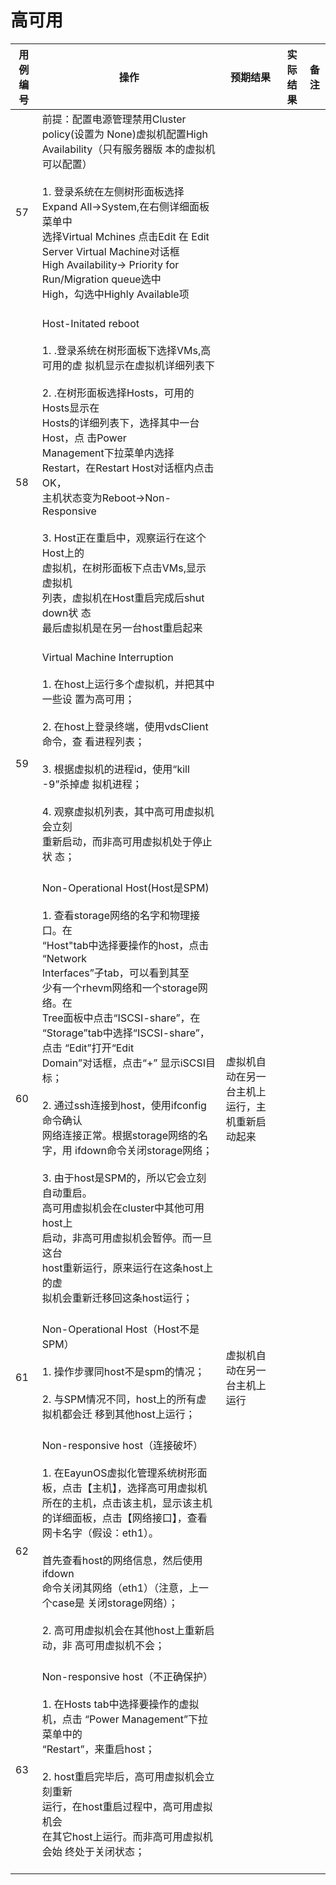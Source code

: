 # 高可用

|用例编号|操作|预期结果|实际结果|备注|
|--------|----|--------|--------|----|
|57|前提：配置电源管理禁用Cluster policy(设置为 None)虚拟机配置High Availability（只有服务器版 本的虚拟机可以配置）<br/><br/>1.  登录系统在左侧树形面板选择 Expand All-\>System,在右侧详细面板菜单中<br/>    选择Virtual Mchines 点击Edit 在 Edit Server Virtual Machine对话框<br/>    High Availability-\> Priority for Run/Migration queue选中<br/>    High，勾选中Highly Available项<br/><br/>||||
|58|Host-Initated reboot<br/><br/>1.  .登录系统在树形面板下选择VMs,高可用的虚 拟机显示在虚拟机详细列表下<br/><br/>2.  .在树形面板选择Hosts，可用的Hosts显示在<br/>    Hosts的详细列表下，选择其中一台Host，点 击Power<br/>    Management下拉菜单内选择 Restart，在Restart Host对话框内点击OK，<br/>    主机状态变为Reboot-\>Non-Responsive<br/><br/>3.  Host正在重启中，观察运行在这个Host上的<br/>    虚拟机，在树形面板下点击VMs,显示虚拟机<br/>    列表，虚拟机在Host重启完成后shut down状 态<br/>    最后虚拟机是在另一台host重启起来<br/><br/>||||
|59|Virtual Machine Interruption<br/><br/>1.  在host上运行多个虚拟机，并把其中一些设 置为高可用；<br/><br/>2.  在host上登录终端，使用vdsClient命令，查 看进程列表；<br/><br/>3.  根据虚拟机的进程id，使用“kill -9”杀掉虚 拟机进程；<br/><br/>4.  观察虚拟机列表，其中高可用虚拟机会立刻<br/>    重新启动，而非高可用虚拟机处于停止状 态；<br/><br/>||||
|60|Non-Operational Host(Host是SPM)<br/><br/>1.  查看storage网络的名字和物理接口。在<br/>    “Host"tab中选择要操作的host，点击 “Network<br/>    Interfaces”子tab，可以看到其至<br/>    少有一个rhevm网络和一个storage网络。在<br/>    Tree面板中点击“ISCSI-share”，在<br/>    “Storage”tab中选择“ISCSI-share”，点击 “Edit”打开“Edit<br/>    Domain”对话框，点击“+” 显示iSCSI目标；<br/><br/>2.  通过ssh连接到host，使用ifconfig命令确认<br/>    网络连接正常。根据storage网络的名字，用 ifdown命令关闭storage网络；<br/><br/>3.  由于host是SPM的，所以它会立刻自动重启。<br/>    高可用虚拟机会在cluster中其他可用host上<br/>    启动，非高可用虚拟机会暂停。而一旦这台<br/>    host重新运行，原来运行在这条host上的虚<br/>    拟机会重新迁移回这条host运行；<br/><br/>|虚拟机自动在另一台主机上运行，主机重新启动起来|||
|61|Non-Operational Host（Host不是SPM）<br/><br/>1.  操作步骤同host不是spm的情况；<br/><br/>2.  与SPM情况不同，host上的所有虚拟机都会迁 移到其他host上运行；<br/><br/>|虚拟机自动在另一台主机上运行|||
|62|Non-responsive host（连接破坏）<br/><br/>1.  在EayunOS虚拟化管理系统树形面板，点击【主机】，选择高可用虚拟机所在的主机，点击该主机，显示该主机的详细面板，点击【网络接口】，查看网卡名字（假设：eth1）。<br/><br/>    首先查看host的网络信息，然后使用ifdown<br/>    命令关闭其网络（eth1）（注意，上一个case是 关闭storage网络）；<br/><br/>2.  高可用虚拟机会在其他host上重新启动，非 高可用虚拟机不会；<br/><br/>||||
|63|Non-responsive host（不正确保护）<br/><br/>1.  在Hosts tab中选择要操作的虚拟机，点击 “Power Management”下拉菜单中的<br/>    “Restart”，来重启host；<br/><br/>2.  host重启完毕后，高可用虚拟机会立刻重新<br/>    运行，在host重启过程中，高可用虚拟机会<br/>    在其它host上运行。而非高可用虚拟机会始 终处于关闭状态；<br/><br/>||||<br/><br/>> **Note**<br/>><br/>> 其他注意事项：


